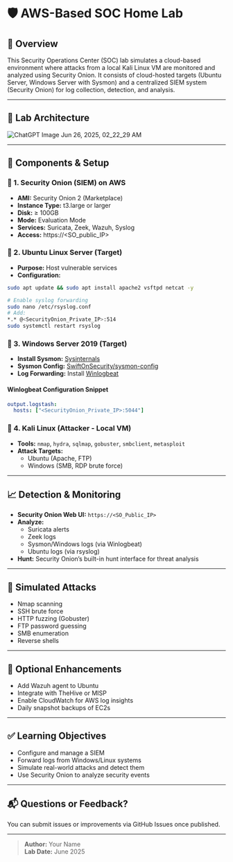 # 🛡️ AWS-Based SOC Home Lab

## 🎯 Overview
This Security Operations Center (SOC) lab simulates a cloud-based environment where attacks from a local Kali Linux VM are monitored and analyzed using Security Onion. It consists of cloud-hosted targets (Ubuntu Server, Windows Server with Sysmon) and a centralized SIEM system (Security Onion) for log collection, detection, and analysis.

---

## 🧱 Lab Architecture

![ChatGPT Image Jun 26, 2025, 02_22_29 AM](https://github.com/user-attachments/assets/cca33d6e-d716-4ce3-96e3-cbf9e9f6ade3)


---

## 🔧 Components & Setup

### 🔹 1. Security Onion (SIEM) on AWS
- **AMI:** Security Onion 2 (Marketplace)
- **Instance Type:** t3.large or larger
- **Disk:** ≥ 100GB
- **Mode:** Evaluation Mode
- **Services:** Suricata, Zeek, Wazuh, Syslog
- **Access:** https://<SO_public_IP>

### 🔹 2. Ubuntu Linux Server (Target)
- **Purpose:** Host vulnerable services
- **Configuration:**
```bash
sudo apt update && sudo apt install apache2 vsftpd netcat -y

# Enable syslog forwarding
sudo nano /etc/rsyslog.conf
# Add:
*.* @<SecurityOnion_Private_IP>:514
sudo systemctl restart rsyslog
```

### 🔹 3. Windows Server 2019 (Target)
- **Install Sysmon:** [Sysinternals](https://learn.microsoft.com/en-us/sysinternals/downloads/sysmon)
- **Sysmon Config:** [SwiftOnSecurity/sysmon-config](https://github.com/SwiftOnSecurity/sysmon-config)
- **Log Forwarding:** Install [Winlogbeat](https://www.elastic.co/guide/en/beats/winlogbeat/current/index.html)

#### Winlogbeat Configuration Snippet
```yaml
output.logstash:
  hosts: ["<SecurityOnion_Private_IP>:5044"]
```

### 🔹 4. Kali Linux (Attacker - Local VM)
- **Tools:** `nmap`, `hydra`, `sqlmap`, `gobuster`, `smbclient`, `metasploit`
- **Attack Targets:**
  - Ubuntu (Apache, FTP)
  - Windows (SMB, RDP brute force)

---

## 📈 Detection & Monitoring
- **Security Onion Web UI:** `https://<SO_Public_IP>`
- **Analyze:**
  - Suricata alerts
  - Zeek logs
  - Sysmon/Windows logs (via Winlogbeat)
  - Ubuntu logs (via rsyslog)
- **Hunt:** Security Onion’s built-in hunt interface for threat analysis

---

## 🧪 Simulated Attacks
- Nmap scanning
- SSH brute force
- HTTP fuzzing (Gobuster)
- FTP password guessing
- SMB enumeration
- Reverse shells

---

## 🔐 Optional Enhancements
- Add Wazuh agent to Ubuntu
- Integrate with TheHive or MISP
- Enable CloudWatch for AWS log insights
- Daily snapshot backups of EC2s

---

## ✅ Learning Objectives
- Configure and manage a SIEM
- Forward logs from Windows/Linux systems
- Simulate real-world attacks and detect them
- Use Security Onion to analyze security events

---

## 📬 Questions or Feedback?
You can submit issues or improvements via GitHub Issues once published.

---

> **Author:** Your Name  
> **Lab Date:** June 2025
